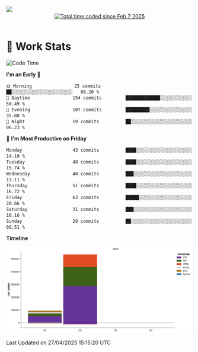 <img src="https://capsule-render.vercel.app/api?type=waving&color=E0D7C8&height=200&section=header&text=Jeong8333&animation=fadeIn&fontColor=6D4930&fontSize=65&fontAlignY=60&stroke=6D4930&strokeWidth=3" />

<div align = center>
<a href="https://wakatime.com/@9207cd9b-e0ca-4b15-bb6a-6ad0a31854f8"><img src="https://wakatime.com/badge/user/9207cd9b-e0ca-4b15-bb6a-6ad0a31854f8.svg" alt="Total time coded since Feb 7 2025" /></a>
</div>
<br>

# 📝 **Work Stats**


<!--START_SECTION:waka-->
![Code Time](http://img.shields.io/badge/Code%20Time-9%20hrs%2027%20mins-blue)

**I'm an Early 🐤** 

```text
🌞 Morning                25 commits          ██░░░░░░░░░░░░░░░░░░░░░░░   08.20 % 
🌆 Daytime                154 commits         █████████████░░░░░░░░░░░░   50.49 % 
🌃 Evening                107 commits         █████████░░░░░░░░░░░░░░░░   35.08 % 
🌙 Night                  19 commits          ██░░░░░░░░░░░░░░░░░░░░░░░   06.23 % 
```
📅 **I'm Most Productive on Friday** 

```text
Monday                   43 commits          ████░░░░░░░░░░░░░░░░░░░░░   14.10 % 
Tuesday                  48 commits          ████░░░░░░░░░░░░░░░░░░░░░   15.74 % 
Wednesday                40 commits          ███░░░░░░░░░░░░░░░░░░░░░░   13.11 % 
Thursday                 51 commits          ████░░░░░░░░░░░░░░░░░░░░░   16.72 % 
Friday                   63 commits          █████░░░░░░░░░░░░░░░░░░░░   20.66 % 
Saturday                 31 commits          ███░░░░░░░░░░░░░░░░░░░░░░   10.16 % 
Sunday                   29 commits          ██░░░░░░░░░░░░░░░░░░░░░░░   09.51 % 
```


**Timeline**

![Lines of Code chart](https://raw.githubusercontent.com/Jeong8333/Jeong8333/main/assets/bar_graph.png)


 Last Updated on 27/04/2025 15:15:20 UTC
<!--END_SECTION:waka-->

